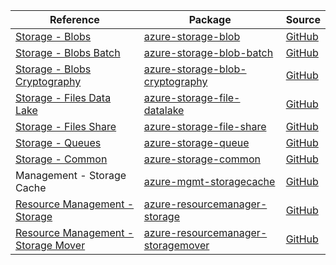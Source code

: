 | Reference | Package | Source |
|---|---|---|
|[Storage - Blobs](storage-blob-readme.md)|[azure-storage-blob](https://repo1.maven.org/maven2/com/azure/azure-storage-blob)|[GitHub](https://github.com/Azure/azure-sdk-for-java/blob/main/sdk/storage/azure-storage-blob)|
|[Storage - Blobs Batch](storage-blob-batch-readme.md)|[azure-storage-blob-batch](https://repo1.maven.org/maven2/com/azure/azure-storage-blob-batch)|[GitHub](https://github.com/Azure/azure-sdk-for-java/blob/main/sdk/storage/azure-storage-blob-batch)|
|[Storage - Blobs Cryptography](storage-blob-cryptography-readme.md)|[azure-storage-blob-cryptography](https://repo1.maven.org/maven2/com/azure/azure-storage-blob-cryptography)|[GitHub](https://github.com/Azure/azure-sdk-for-java/blob/main/sdk/storage/azure-storage-blob-cryptography)|
|[Storage - Files Data Lake](storage-file-datalake-readme.md)|[azure-storage-file-datalake](https://repo1.maven.org/maven2/com/azure/azure-storage-file-datalake)|[GitHub](https://github.com/Azure/azure-sdk-for-java/blob/main/sdk/storage/azure-storage-file-datalake)|
|[Storage - Files Share](storage-file-share-readme.md)|[azure-storage-file-share](https://repo1.maven.org/maven2/com/azure/azure-storage-file-share)|[GitHub](https://github.com/Azure/azure-sdk-for-java/blob/main/sdk/storage/azure-storage-file-share)|
|[Storage - Queues](storage-queue-readme.md)|[azure-storage-queue](https://repo1.maven.org/maven2/com/azure/azure-storage-queue)|[GitHub](https://github.com/Azure/azure-sdk-for-java/blob/main/sdk/storage/azure-storage-queue)|
|[Storage - Common](storage-common-readme.md)|[azure-storage-common](https://repo1.maven.org/maven2/com/azure/azure-storage-common)|[GitHub](https://github.com/Azure/azure-sdk-for-java/blob/main/sdk/storage/azure-storage-common)|
|Management - Storage Cache|[azure-mgmt-storagecache](https://repo1.maven.org/maven2/com/microsoft/azure/storagecache/v2020_03_01/azure-mgmt-storagecache)|[GitHub](https://github.com/Azure/azure-sdk-for-java/blob/main/)|
|[Resource Management - Storage](resourcemanager-storage-readme.md)|[azure-resourcemanager-storage](https://repo1.maven.org/maven2/com/azure/resourcemanager/azure-resourcemanager-storage)|[GitHub](https://github.com/Azure/azure-sdk-for-java/blob/main/sdk/resourcemanager/azure-resourcemanager-storage)|
|[Resource Management - Storage Mover](resourcemanager-storagemover-readme.md)|[azure-resourcemanager-storagemover](https://repo1.maven.org/maven2/com/azure/resourcemanager/azure-resourcemanager-storagemover)|[GitHub](https://github.com/Azure/azure-sdk-for-java/blob/main/sdk/storagemover/azure-resourcemanager-storagemover)|

